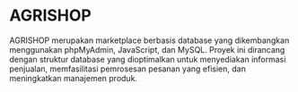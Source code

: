 # AGRISHOP
AGRISHOP merupakan marketplace berbasis database yang dikembangkan menggunakan phpMyAdmin, JavaScript, dan MySQL. Proyek ini dirancang dengan struktur database yang dioptimalkan untuk menyediakan informasi penjualan, memfasilitasi pemrosesan pesanan yang efisien, dan meningkatkan manajemen produk.
